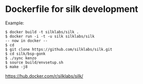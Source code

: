 # Dockerfile for silk development

Example:
```
$ docker build -t silklabs/silk .
$ docker run -i -t -u silk silklabs/silk
-- now in docker --
$ cd
$ git clone https://github.com/silklabs/silk.git
$ cd silk/bsp-gonk
$ ./sync kenzo
$ source build/envsetup.sh
$ make -j8
```

https://hub.docker.com/r/silklabs/silk/
